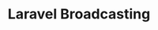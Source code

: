 ---
layout: post
title: Laravel Broadcasting
description: "Bu makale de Docker nedir ? Docker biz geliştiriciler için ne ifade ediyor ? Neden Docker kullanalım ? Dockerı nasıl kullanırız vb. gibi sorulara cevap arıyoruz."
keywords: docker, laradock, laravel, php, geliştirme ortamı
image: /assets/posts/5/main.jpg
tags: [software, php, geliştirme ortamı, yazılım]
categories: [docker]
---